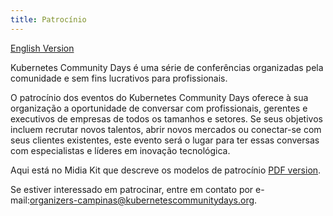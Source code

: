 ```yaml
---
title: Patrocínio
---
```

[English Version](./sponsor-en_us.md)

Kubernetes Community Days é uma série de conferências organizadas pela comunidade e sem fins lucrativos para profissionais.

O patrocínio dos eventos do Kubernetes Community Days oferece à sua organização a oportunidade de conversar com profissionais, gerentes e executivos de empresas de todos os tamanhos e setores. Se seus objetivos incluem recrutar novos talentos, abrir novos mercados ou conectar-se com seus clientes existentes, este evento será o lugar para ter essas conversas com especialistas e líderes em inovação tecnológica.

Aqui está no Midia Kit que descreve os modelos de patrocínio [PDF version](/img/2020-campinas/kcd_campinas_midia_kit.pdf).

Se estiver interessado em patrocinar, entre em contato por e-mail:[organizers-campinas@kubernetescommunitydays.org](mailto:organizers-campinas@kubernetescommunitydays.org).
